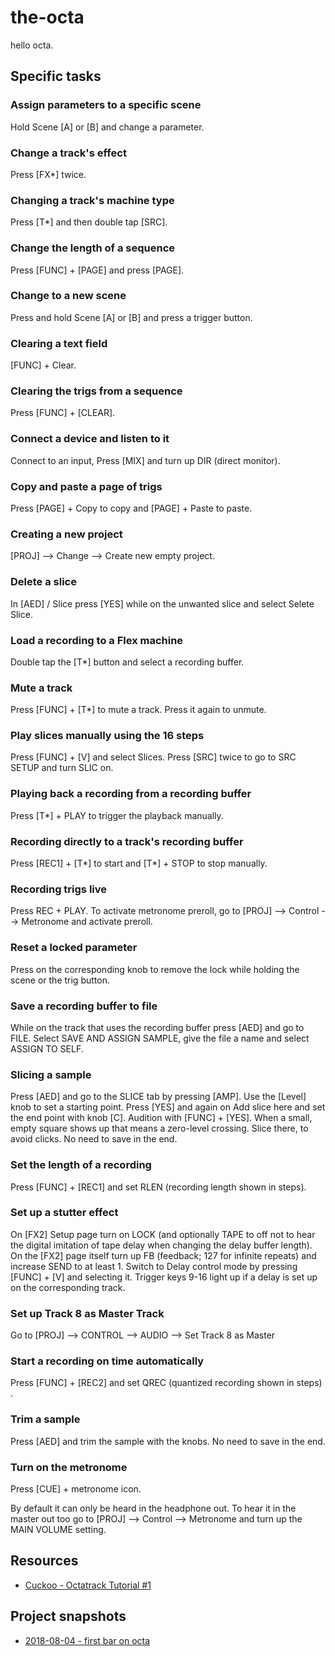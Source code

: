# the-octa

hello octa.

## Specific tasks
### Assign parameters to a specific scene
Hold Scene [A] or [B] and change a parameter.

### Change a track's effect
Press [FX*] twice.

### Changing a track's machine type
Press [T*] and then double tap [SRC].

### Change the length of a sequence
Press [FUNC] + [PAGE] and press [PAGE].

### Change to a new scene
Press and hold Scene [A] or [B] and press a trigger button.

### Clearing a text field
[FUNC] + Clear.

### Clearing the trigs from a sequence
Press [FUNC] + [CLEAR].

### Connect a device and listen to it
Connect to an input, Press [MIX] and turn up DIR (direct monitor).

### Copy and paste a page of trigs
Press [PAGE] + Copy to copy and [PAGE] + Paste to paste.

### Creating a new project
[PROJ] --> Change --> Create new empty project.

### Delete a slice
In [AED] / Slice press [YES] while on the unwanted slice and select Selete Slice.

### Load a recording to a Flex machine
Double tap the [T*] button and select a recording buffer.

### Mute a track
Press [FUNC] + [T*] to mute a track. Press it again to unmute.

### Play slices manually using the 16 steps
Press [FUNC] + [V] and select Slices. Press [SRC] twice to go to SRC SETUP and turn SLIC on.

### Playing back a recording from a recording buffer
Press [T*] + PLAY to trigger the playback manually.

### Recording directly to a track's recording buffer
Press [REC1] + [T*] to start and [T*] + STOP to stop manually.

### Recording trigs live
Press REC + PLAY. To activate metronome preroll, go to [PROJ] --> Control --> Metronome and activate preroll.

### Reset a locked parameter
Press on the corresponding knob to remove the lock while holding the scene or the trig button.

### Save a recording buffer to file
While on the track that uses the recording buffer press [AED] and go to FILE. Select SAVE AND ASSIGN SAMPLE, give the file a name and select ASSIGN TO SELF.

### Slicing a sample
Press [AED] and go to the SLICE tab by pressing [AMP]. Use the [Level] knob to set a starting point. Press [YES] and again on Add slice here and set the end point with knob [C]. Audition with [FUNC] + [YES]. When a small, empty square shows up that means a zero-level crossing. Slice there, to avoid clicks. No need to save in the end.

### Set the length of a recording
Press [FUNC] + [REC1] and set RLEN (recording length shown in steps).

### Set up a stutter effect
On [FX2] Setup page turn on LOCK (and optionally TAPE to off not to hear the digital imitation of tape delay when changing the delay buffer length). On the [FX2] page itself turn up FB (feedback; 127 for infinite repeats) and increase SEND to at least 1. Switch to Delay control mode by pressing [FUNC] + [V] and selecting it. Trigger keys 9-16 light up if a delay is set up on the corresponding track. 

### Set up Track 8 as Master Track
Go to [PROJ] --> CONTROL --> AUDIO --> Set Track 8 as Master 

### Start a recording on time automatically
Press [FUNC] + [REC2] and set QREC (quantized recording shown in steps) .

### Trim a sample
Press [AED] and trim the sample with the knobs. No need to save in the end.

### Turn on the metronome
Press [CUE] + metronome icon.

By default it can only be heard in the headphone out. To hear it in the master out too go to [PROJ] --> Control --> Metronome and turn up the MAIN VOLUME setting.

## Resources
- [Cuckoo - Octatrack Tutorial #1](https://www.youtube.com/watch?v=NrhPOGzn7LI)

## Project snapshots
- [2018-08-04 - first bar on octa](https://soundcloud.com/freegyes/20180804-first-bar-on-octa)
